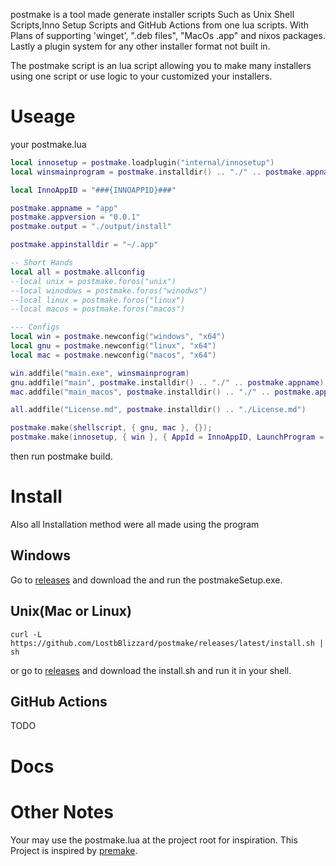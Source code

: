 postmake is a tool made generate installer scripts Such as Unix Shell Scripts,Inno Setup Scripts and GitHub Actions from one lua scripts.
With Plans of supporting 'winget', ".deb files", "MacOs .app" and nixos packages.
Lastly a plugin system for any other installer format not built in.

The postmake script is an lua script allowing you to make many installers using one script or use logic to your customized your installers.

# Useage
your postmake.lua
```lua
local innosetup = postmake.loadplugin("internal/innosetup")
local winsmainprogram = postmake.installdir() .. "./" .. postmake.appname .. ".exe"

local InnoAppID = "###{INNOAPPID}###"

postmake.appname = "app"
postmake.appversion = "0.0.1"
postmake.output = "./output/install"

postmake.appinstalldir = "~/.app"

-- Short Hands
local all = postmake.allconfig
--local unix = postmake.foros("unix")
--local winodows = postmake.foros("winodws")
--local linux = postmake.foros("linux")
--local macos = postmake.foros("macos")

--- Configs
local win = postmake.newconfig("windows", "x64")
local gnu = postmake.newconfig("linux", "x64")
local mac = postmake.newconfig("macos", "x64")

win.addfile("main.exe", winsmainprogram)
gnu.addfile("main", postmake.installdir() .. "./" .. postmake.appname)
mac.addfile("main_macos", postmake.installdir() .. "./" .. postmake.appname)

all.addfile("License.md", postmake.installdir() .. "./License.md")

postmake.make(shellscript, { gnu, mac }, {});
postmake.make(innosetup, { win }, { AppId = InnoAppID, LaunchProgram = winsmainprogram, LicenseFile = "License.md" });
```
then run postmake build.

# Install
Also all Installation method were all made using the program
## Windows
Go to [releases](https://github.com/LostbBlizzard/postmake/releases/latest) and download the and run the postmakeSetup.exe.

## Unix(Mac or Linux)

```
curl -L https://github.com/LostbBlizzard/postmake/releases/latest/install.sh | sh
```
or go to [releases](https://github.com/LostbBlizzard/postmake/releases/latest) and download the install.sh and run it in your shell.

## GitHub Actions
TODO

# Docs

# Other Notes
Your may use the postmake.lua at the project root for inspiration.
This Project is inspired by [premake](https://premake.github.io/docs/What-Is-Premake). 


